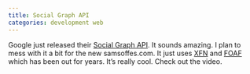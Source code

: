 ```yaml
---
title: Social Graph API
categories: development web
---
```


Google just released their [Social Graph API](http://web.archive.org/web/20080221182117/http://code.google.com/apis/socialgraph/). It sounds amazing. I plan to mess with it a bit for the new samsoffes.com. It just uses [XFN](http://en.wikipedia.org/wiki/XHTML_Friends_Network) and [FOAF](http://en.wikipedia.org/wiki/FOAF) which has been out for years. It’s really cool. Check out the video.
